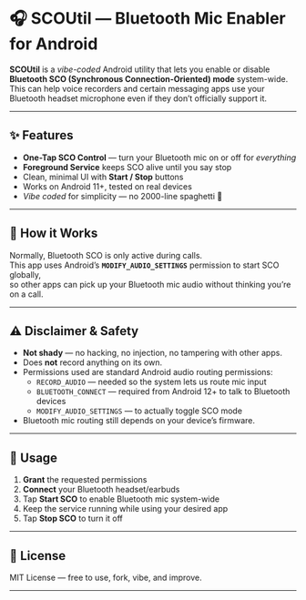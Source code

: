 # 🎧 SCOUtil — Bluetooth Mic Enabler for Android

**SCOUtil** is a *vibe-coded* Android utility that lets you enable or disable **Bluetooth SCO (Synchronous Connection-Oriented) mode** system-wide.  
This can help voice recorders and certain messaging apps use your Bluetooth headset microphone even if they don’t officially support it.

---

## ✨ Features
- **One-Tap SCO Control** — turn your Bluetooth mic on or off for *everything*  
- **Foreground Service** keeps SCO alive until you say stop  
- Clean, minimal UI with **Start / Stop** buttons  
- Works on Android 11+, tested on real devices  
- *Vibe coded* for simplicity — no 2000-line spaghetti 🍜  

---

## 📌 How it Works
Normally, Bluetooth SCO is only active during calls.  
This app uses Android’s **`MODIFY_AUDIO_SETTINGS`** permission to start SCO globally,  
so other apps can pick up your Bluetooth mic audio without thinking you’re on a call.

---

## ⚠ Disclaimer & Safety
- **Not shady** — no hacking, no injection, no tampering with other apps.  
- Does **not** record anything on its own.  
- Permissions used are standard Android audio routing permissions:  
  - `RECORD_AUDIO` — needed so the system lets us route mic input  
  - `BLUETOOTH_CONNECT` — required from Android 12+ to talk to Bluetooth devices  
  - `MODIFY_AUDIO_SETTINGS` — to actually toggle SCO mode  
- Bluetooth mic routing still depends on your device’s firmware.

---

## 🚀 Usage
1. **Grant** the requested permissions  
2. **Connect** your Bluetooth headset/earbuds  
3. Tap **Start SCO** to enable Bluetooth mic system-wide  
4. Keep the service running while using your desired app  
5. Tap **Stop SCO** to turn it off  

---

## 📜 License
MIT License — free to use, fork, vibe, and improve.

---
